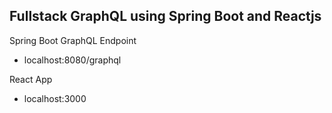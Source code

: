 ## Fullstack GraphQL using Spring Boot and Reactjs




Spring Boot GraphQL Endpoint
- localhost:8080/graphql

React App
- localhost:3000